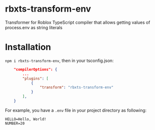 # rbxts-transform-env
Transformer for Roblox TypeScript compiler that allows getting values of process.env as string literals


# Installation
`npm i rbxts-transform-env`, then in your tsconfig.json:

```json
    "compilerOptions": {
        ...
        "plugins": [
            {
                "transform": "rbxts-transform-env"
            }
        ],
    }
```

For example, you have a `.env` file in your project directory as following:

```env
HELLO=Hello, World!
NUMBER=20
```